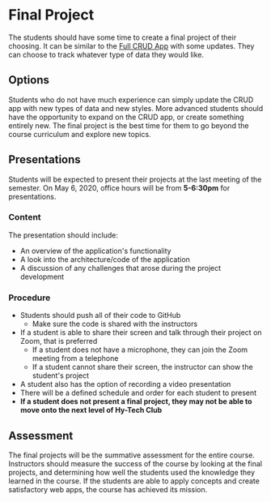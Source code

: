 # Final Project
The students should have some time to create a final project of their choosing. It can be similar to the [Full CRUD App](../FullCrudApp/) with some updates. They can choose to track whatever type of data they would like.

## Options
Students who do not have much experience can simply update the CRUD app with new types of data and new styles. More advanced students should have the opportunity to expand on the CRUD app, or create something entirely new. The final project is the best time for them to go beyond the course curriculum and explore new topics.

## Presentations
Students will be expected to present their projects at the last meeting of the semester. On May 6, 2020, office hours will be from **5-6:30pm** for presentations.

### Content
The presentation should include:

- An overview of the application's functionality
- A look into the architecture/code of the application
- A discussion of any challenges that arose during the project development

### Procedure

- Students should push all of their code to GitHub
    - Make sure the code is shared with the instructors
- If a student is able to share their screen and talk through their project on Zoom, that is preferred
    - If a student does not have a microphone, they can join the Zoom meeting from a telephone
    - If a student cannot share their screen, the instructor can show the student's project
- A student also has the option of recording a video presentation
- There will be a defined schedule and order for each student to present
- **If a student does not present a final project, they may not be able to move onto the next level of Hy-Tech Club**

## Assessment
The final projects will be the summative assessment for the entire course. Instructors should measure the success of the course by looking at the final projects, and determining how well the students used the knowledge they learned in the course. If the students are able to apply concepts and create satisfactory web apps, the course has achieved its mission.